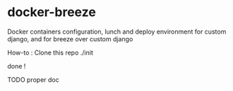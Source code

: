 # docker-breeze
Docker containers configuration, lunch and deploy environment for custom django, and for breeze over custom django

How-to :
Clone this repo
./init

done !

TODO proper doc
